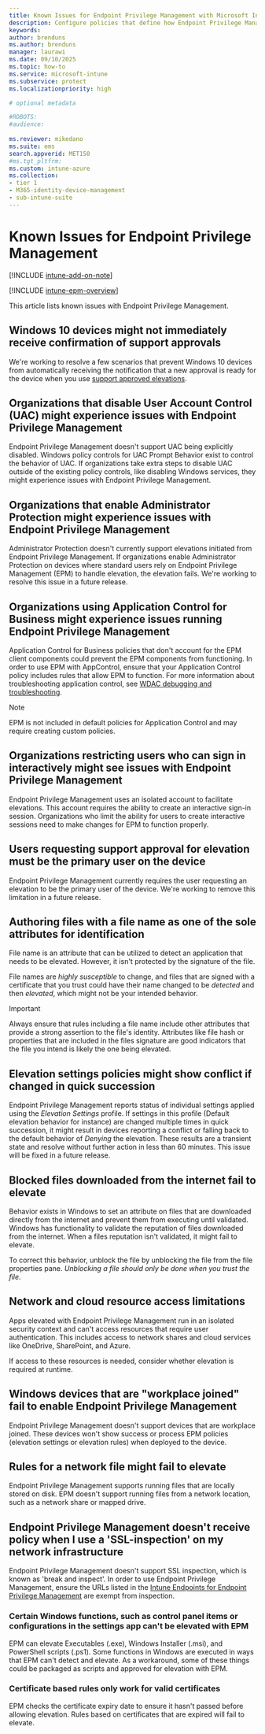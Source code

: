 ```yaml
---
title: Known Issues for Endpoint Privilege Management with Microsoft Intune
description: Configure policies that define how Endpoint Privilege Management functions in your tenant, and behaviors when elevating files to run in administrative context.
keywords:
author: brenduns
ms.author: brenduns
manager: laurawi
ms.date: 09/10/2025
ms.topic: how-to
ms.service: microsoft-intune
ms.subservice: protect
ms.localizationpriority: high

# optional metadata

#ROBOTS:
#audience:
 
ms.reviewer: mikedano
ms.suite: ems
search.appverid: MET150
#ms.tgt_pltfrm:
ms.custom: intune-azure
ms.collection:
- tier 1
- M365-identity-device-management
- sub-intune-suite
---
```


# Known Issues for Endpoint Privilege Management

[!INCLUDE [intune-add-on-note](../includes/intune-add-on-note.md)]

[!INCLUDE [intune-epm-overview](includes/intune-epm-overview.md)]

This article lists known issues with Endpoint Privilege Management.

## Windows 10 devices might not immediately receive confirmation of support approvals

We're working to resolve a few scenarios that prevent Windows 10 devices from automatically receiving the notification that a new approval is ready for the device when you use [support approved elevations](../protect/epm-support-approved.md#about-support-approved-elevations).

## Organizations that disable User Account Control (UAC) might experience issues with Endpoint Privilege Management

Endpoint Privilege Management doesn't support UAC being explicitly disabled. Windows policy controls for UAC Prompt Behavior exist to control the behavior of UAC. If organizations take extra steps to disable UAC outside of the existing policy controls, like disabling Windows services, they might experience issues with Endpoint Privilege Management.

## Organizations that enable Administrator Protection might experience issues with Endpoint Privilege Management

Administrator Protection doesn't currently support elevations initiated from Endpoint Privilege Management. If organizations enable Administrator Protection on devices where standard users rely on Endpoint Privilege Management (EPM) to handle elevation, the elevation fails. We're working to resolve this issue in a future release.

## Organizations using Application Control for Business might experience issues running Endpoint Privilege Management

Application Control for Business policies that don't account for the EPM client components could prevent the EPM components from functioning. In order to use EPM with AppControl, ensure that your Application Control policy includes rules that allow EPM to function. For more information about troubleshooting application control, see [WDAC debugging and troubleshooting](/windows/security/application-security/application-control/windows-defender-application-control/operations/wdac-debugging-and-troubleshooting).

> [!Note]
> EPM is not included in default policies for Application Control and may require creating custom policies.

## Organizations restricting users who can sign in interactively might see issues with Endpoint Privilege Management

Endpoint Privilege Management uses an isolated account to facilitate elevations. This account requires the ability to create an interactive sign-in session. Organizations who limit the ability for users to create interactive sessions need to make changes for EPM to function properly.

## Users requesting support approval for elevation must be the primary user on the device

Endpoint Privilege Management currently requires the user requesting an elevation to be the primary user of the device. We're working to remove this limitation in a future release.

## Authoring files with a file name as one of the sole attributes for identification

File name is an attribute that can be utilized to detect an application that needs to be elevated. However, it isn't protected by the signature of the file.

File names are *highly susceptible* to change, and files that are signed with a certificate that you trust could have their name changed to be *detected* and then *elevated*, which might not be your intended behavior.

> [!IMPORTANT]
> Always ensure that rules including a file name include other attributes that provide a strong assertion to the file's identity. Attributes like file hash or properties that are included in the files signature are good indicators that the file you intend is likely the one being elevated.

## Elevation settings policies might show conflict if changed in quick succession

Endpoint Privilege Management reports status of individual settings applied using the *Elevation Settings* profile. If settings in this profile (Default elevation behavior for instance) are changed multiple times in quick succession, it might result in devices reporting a conflict or falling back to the default behavior of *Denying* the elevation. These results are a transient state and resolve without further action in less than 60 minutes. This issue will be fixed in a future release.

## Blocked files downloaded from the internet fail to elevate

Behavior exists in Windows to set an attribute on files that are downloaded directly from the internet and prevent them from executing until validated. Windows has functionality to validate the reputation of files downloaded from the internet. When a files reputation isn't validated, it might fail to elevate.

To correct this behavior, unblock the file by unblocking the file from the file properties pane. *Unblocking a file should only be done when you trust the file*.

## Network and cloud resource access limitations

Apps elevated with Endpoint Privilege Management run in an isolated security context and can't access resources that require user authentication. This includes access to network shares and cloud services like OneDrive, SharePoint, and Azure.

If access to these resources is needed, consider whether elevation is required at runtime.

## Windows devices that are "workplace joined" fail to enable Endpoint Privilege Management

Endpoint Privilege Management doesn't support devices that are workplace joined. These devices won't show success or process EPM policies (elevation settings or elevation rules) when deployed to the device.

## Rules for a network file might fail to elevate

Endpoint Privilege Management supports running files that are locally stored on disk. EPM doesn't support running files from a network location, such as a network share or mapped drive.

## Endpoint Privilege Management doesn't receive policy when I use a 'SSL-inspection' on my network infrastructure

Endpoint Privilege Management doesn't support SSL inspection, which is known as 'break and inspect'. In order to use Endpoint Privilege Management, ensure the URLs listed in the [Intune Endpoints for Endpoint Privilege Management](../fundamentals/intune-endpoints.md#microsoft-intune-endpoint-privilege-management) are exempt from inspection.

### Certain Windows functions, such as control panel items or configurations in the settings app can't be elevated with EPM

EPM can elevate Executables (.exe), Windows Installer (.msi), and PowerShell scripts (.ps1). Some functions in Windows are executed in ways that EPM can't detect and elevate. As a workaround, some of these things could be packaged as scripts and approved for elevation with EPM.

### Certificate based rules only work for valid certificates

EPM checks the certificate expiry date to ensure it hasn't passed before allowing elevation. Rules based on certificates that are expired will fail to elevate.
